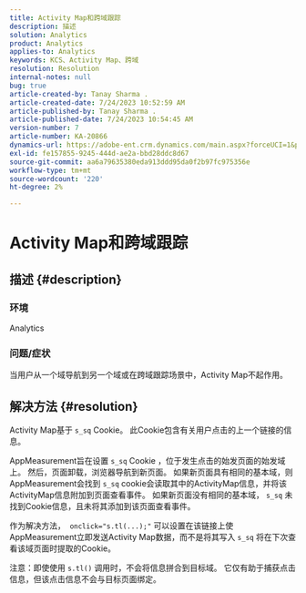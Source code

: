 ```yaml
---
title: Activity Map和跨域跟踪
description: 描述
solution: Analytics
product: Analytics
applies-to: Analytics
keywords: KCS、Activity Map、跨域
resolution: Resolution
internal-notes: null
bug: true
article-created-by: Tanay Sharma .
article-created-date: 7/24/2023 10:52:59 AM
article-published-by: Tanay Sharma .
article-published-date: 7/24/2023 10:54:45 AM
version-number: 7
article-number: KA-20866
dynamics-url: https://adobe-ent.crm.dynamics.com/main.aspx?forceUCI=1&pagetype=entityrecord&etn=knowledgearticle&id=82ae1840-102a-ee11-bdf4-6045bd006239
exl-id: fe157855-9245-444d-ae2a-bbd28ddc8d67
source-git-commit: aa6a79635380eda913ddd95da0f2b97fc975356e
workflow-type: tm+mt
source-wordcount: '220'
ht-degree: 2%

---
```


# Activity Map和跨域跟踪

## 描述 {#description}


### 环境

Analytics

### 问题/症状

当用户从一个域导航到另一个域或在跨域跟踪场景中，Activity Map不起作用。


## 解决方法 {#resolution}


Activity Map基于 `s_sq` Cookie。 此Cookie包含有关用户点击的上一个链接的信息。

AppMeasurement旨在设置 `s_sq` Cookie ，位于发生点击的始发页面的始发域上。 然后，页面卸载，浏览器导航到新页面。 如果新页面具有相同的基本域，则AppMeasurement会找到 `s_sq` cookie会读取其中的ActivityMap信息，并将该ActivityMap信息附加到页面查看事件。 如果新页面没有相同的基本域， `s_sq` 未找到Cookie信息，且未将其添加到该页面查看事件。

作为解决方法，  `onclick="s.tl(...);"` 可以设置在该链接上使AppMeasurement立即发送Activity Map数据，而不是将其写入 `s_sq` 将在下次查看该域页面时提取的Cookie。



注意：即使使用 `s.tl()` 调用时，不会将信息拼合到目标域。 它仅有助于捕获点击信息，但该点击信息不会与目标页面绑定。
